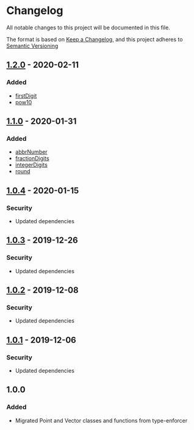 # Changelog
All notable changes to this project will be documented in this file.

The format is based on [Keep a Changelog](https://keepachangelog.com/en/1.0.0/),
and this project adheres to [Semantic Versioning](https://semver.org/spec/v2.0.0.html)

## [1.2.0] - 2020-02-11
### Added
- [firstDigit](docs/firstDigit.md)
- [pow10](docs/pow10.md)

## [1.1.0] - 2020-01-31
### Added
- [abbrNumber](docs/abbrNumber.md)
- [fractionDigits](docs/fractionDigits.md)
- [integerDigits](docs/integerDigits.md)
- [round](docs/round.md)

## [1.0.4] - 2020-01-15
### Security
- Updated dependencies

## [1.0.3] - 2019-12-26
### Security
- Updated dependencies

## [1.0.2] - 2019-12-08
### Security
- Updated dependencies

## [1.0.1] - 2019-12-06
### Security
- Updated dependencies

## 1.0.0
### Added
- Migrated Point and Vector classes and functions from type-enforcer

[1.2.0]: https://github.com/DarrenPaulWright/type-enforcer-math/compare/v1.1.0...v1.2.0
[1.1.0]: https://github.com/DarrenPaulWright/type-enforcer-math/compare/v1.0.4...v1.1.0
[1.0.4]: https://github.com/DarrenPaulWright/type-enforcer-math/compare/v1.0.3...v1.0.4
[1.0.3]: https://github.com/DarrenPaulWright/type-enforcer-math/compare/v1.0.2...v1.0.3
[1.0.2]: https://github.com/DarrenPaulWright/type-enforcer-math/compare/v1.0.1...v1.0.2
[1.0.1]: https://github.com/DarrenPaulWright/type-enforcer-math/compare/v1.0.0...v1.0.1
